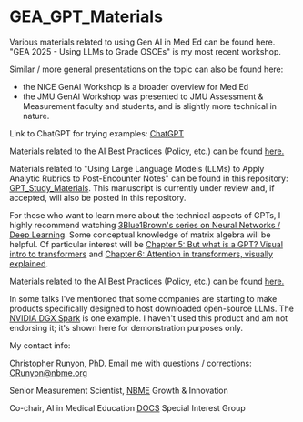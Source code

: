 # GEA_GPT_Materials

Various materials related to using Gen AI in Med Ed can be found here. "GEA 2025 - Using LLMs to Grade OSCEs" is my most recent workshop.

Similar / more general presentations on the topic can also be found here: 
- the NICE GenAI Workshop is a broader overview for Med Ed
- the JMU GenAI Workshop was presented to JMU Assessment & Measurement faculty and students, and is slightly more technical in nature.

Link to ChatGPT for trying examples: [ChatGPT](https://chatgpt.com/)

Materials related to the AI Best Practices (Policy, etc.) can be found [here.](https://github.com/runyoncr/IAEA_AI_Best_Practices)

Materials related to "Using Large Language Models (LLMs) to Apply Analytic Rubrics to Post-Encounter Notes" can be found in this repository: [GPT_Study_Materials](https://github.com/runyoncr/GPT_Study_Materials/). This manuscript is currently under review and, if accepted, will also be posted in this repository. 

For those who want to learn more about the technical aspects of GPTs, I highly recommend watching [3Blue1Brown's series on Neural Networks / Deep Learning](https://www.youtube.com/playlist?list=PLZHQObOWTQDNU6R1_67000Dx_ZCJB-3pi). Some conceptual knowledge of matrix algebra will be helpful. Of particular interest will be [Chapter 5: But what is a GPT? Visual intro to transformers](https://youtu.be/wjZofJX0v4M?si=Ase-j746fiy-2KRK) and [Chapter 6: Attention in transformers, visually explained](https://youtu.be/eMlx5fFNoYc?si=ODqjp1C4L1KRfn-L).

Materials related to the AI Best Practices (Policy, etc.) can be found [here.](https://github.com/runyoncr/IAEA_AI_Best_Practices)

In some talks I've mentioned that some companies are starting to make products specifically designed to host downloaded open-source LLMs. The [NVIDIA DGX Spark](https://www.nvidia.com/en-us/products/workstations/dgx-spark/) is one example. I haven't used this product and am not endorsing it; it's shown here for demonstration purposes only.

My contact info:

Christopher Runyon, PhD. Email me with questions / corrections: [CRunyon@nbme.org](mailto:CRunyon@nbme.org)

Senior Measurement Scientist, [NBME](https://www.nbme.org/) Growth & Innovation

Co-chair, AI in Medical Education [DOCS](https://www.directorsofclinicalskillseducation.org/) Special Interest Group
